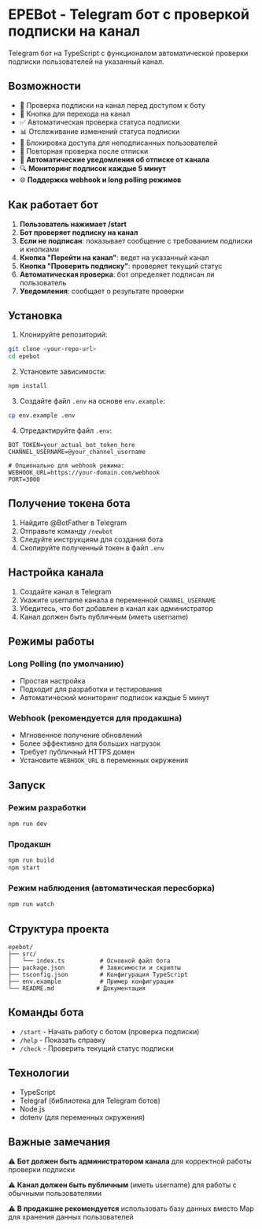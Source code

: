# EPEBot - Telegram бот с проверкой подписки на канал

Telegram бот на TypeScript с функционалом автоматической проверки подписки пользователей на указанный канал.

## Возможности

- 🔐 Проверка подписки на канал перед доступом к боту
- 🔗 Кнопка для перехода на канал
- ✅ Автоматическая проверка статуса подписки
- 📊 Отслеживание изменений статуса подписки
- 🚫 Блокировка доступа для неподписанных пользователей
- 🔄 Повторная проверка после отписки
- 🚨 **Автоматические уведомления об отписке от канала**
- 🔍 **Мониторинг подписок каждые 5 минут**
- 🌐 **Поддержка webhook и long polling режимов**

## Как работает бот

1. **Пользователь нажимает /start**
2. **Бот проверяет подписку на канал**
3. **Если не подписан**: показывает сообщение с требованием подписки и кнопками
4. **Кнопка "Перейти на канал"**: ведет на указанный канал
5. **Кнопка "Проверить подписку"**: проверяет текущий статус
6. **Автоматическая проверка**: бот определяет подписан ли пользователь
7. **Уведомления**: сообщает о результате проверки

## Установка

1. Клонируйте репозиторий:
```bash
git clone <your-repo-url>
cd epebot
```

2. Установите зависимости:
```bash
npm install
```

3. Создайте файл `.env` на основе `env.example`:
```bash
cp env.example .env
```

4. Отредактируйте файл `.env`:
```
BOT_TOKEN=your_actual_bot_token_here
CHANNEL_USERNAME=@your_channel_username

# Опционально для webhook режима:
WEBHOOK_URL=https://your-domain.com/webhook
PORT=3000
```

## Получение токена бота

1. Найдите @BotFather в Telegram
2. Отправьте команду `/newbot`
3. Следуйте инструкциям для создания бота
4. Скопируйте полученный токен в файл `.env`

## Настройка канала

1. Создайте канал в Telegram
2. Укажите username канала в переменной `CHANNEL_USERNAME`
3. Убедитесь, что бот добавлен в канал как администратор
4. Канал должен быть публичным (иметь username)

## Режимы работы

### Long Polling (по умолчанию)
- Простая настройка
- Подходит для разработки и тестирования
- Автоматический мониторинг подписок каждые 5 минут

### Webhook (рекомендуется для продакшна)
- Мгновенное получение обновлений
- Более эффективно для больших нагрузок
- Требует публичный HTTPS домен
- Установите `WEBHOOK_URL` в переменных окружения

## Запуск

### Режим разработки
```bash
npm run dev
```

### Продакшн
```bash
npm run build
npm start
```

### Режим наблюдения (автоматическая пересборка)
```bash
npm run watch
```

## Структура проекта

```
epebot/
├── src/
│   └── index.ts          # Основной файл бота
├── package.json          # Зависимости и скрипты
├── tsconfig.json         # Конфигурация TypeScript
├── env.example           # Пример конфигурации
└── README.md            # Документация
```

## Команды бота

- `/start` - Начать работу с ботом (проверка подписки)
- `/help` - Показать справку
- `/check` - Проверить текущий статус подписки

## Технологии

- TypeScript
- Telegraf (библиотека для Telegram ботов)
- Node.js
- dotenv (для переменных окружения)

## Важные замечания

⚠️ **Бот должен быть администратором канала** для корректной работы проверки подписки

⚠️ **Канал должен быть публичным** (иметь username) для работы с обычными пользователями

⚠️ **В продакшне рекомендуется** использовать базу данных вместо Map для хранения данных пользователей 